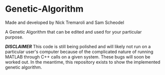# Genetic-Algorithm

Made and developed by Nick Tremaroli and Sam Scheodel

A Genetic Algorithm that can be edited and used for your particular purpose.

***DISCLAIMER***
This code is still being polished and will likely not run on a particular user's computer because of the complicated nature of running MATLAB through C++ calls on a given system. These bugs will soon be worked out. In the meantime, this repository exists to show the implemented genetic algorithm.